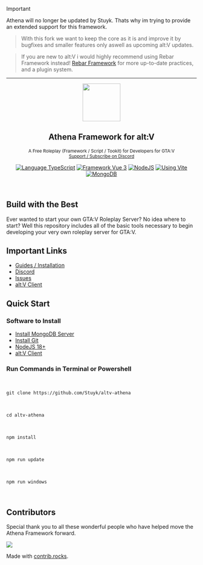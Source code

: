 > [!IMPORTANT]  
> Athena will no longer be updated by Stuyk.
> Thats why im trying to provide an extended support for this framework.

> With this fork we want to keep the core as it is and improve it by bugfixes and smaller features only aswell as upcoming alt:V updates.

> If you are new to alt:V i would highly recommend using Rebar Framework instead!
> [Rebar Framework](https://rebarv.com/) for more up-to-date practices, and a plugin system.

---

<p align="center">
    <img src="https://i.imgur.com/iCY59PR.png" width="100">
</p>

<h2 align="center">
	Athena Framework for alt:V      
</h2>

<p align="center">
    <sup>A Free Roleplay (Framework / Script / Tookit) for Developers for GTA:V</sup>
    <br />
    <sup>
        <a href="https://discord.com/servers/athena-framework-790039623648542760">Support / Subscribe on Discord</a>
    </sup>
</p>

<p align="center">
    <a href="https://typescriptlang.org" target="__blank"><img src="https://img.shields.io/badge/Typescript-Typescript-007acc?label=" alt="Language TypeScript"></a>
    <a href="https://vuejs.org" target="__blank"><img src="https://img.shields.io/badge/Framework-Vue%203-green.svg?label=" alt="Framework Vue 3"></a>
    <a href="https://nodejs.org" target="__blank"><img src="https://img.shields.io/badge/Using-NodeJS-darkgreen.svg?label=" alt="NodeJS"></a>
    <a href="https://vitejs.dev" target="__blank"><img src="https://img.shields.io/badge/Using-Vite-cyan.svg?label=" alt="Using Vite"></a>
    <a href="https://mongodb.com/" target="__blank"><img src="https://img.shields.io/badge/Using-MongoDB-green.svg?label=" alt="MongoDB"></a>
</p>

<br />

## Build with the Best

Ever wanted to start your own GTA:V Roleplay Server? No idea where to start? Well this repository includes all of the basic tools necessary to begin developing your very own roleplay server for GTA:V.

## Important Links

-   [Guides / Installation](https://athenaframework.com)
-   [Discord](https://discord.com/servers/athena-framework-790039623648542760)
-   [Issues](https://github.com/Stuyk/altv-athena/issues)
-   [alt:V Client](https://altv.mp)

## Quick Start

### Software to Install

-   [Install MongoDB Server](https://www.mongodb.com/try/download/community)
-   [Install Git](https://git-scm.com/downloads)
-   [NodeJS 18+](https://nodejs.org/en/download/)
-   [alt:V Client](https://altv.mp/)

### Run Commands in Terminal or Powershell

<br />

```
git clone https://github.com/Stuyk/altv-athena
```

<br />

```
cd altv-athena
```

<br />

```
npm install
```

<br />

```
npm run update
```

<br />

```
npm run windows
```

<br />

## Contributors

Special thank you to all these wonderful people who have helped move the Athena Framework forward.

<a href="https://github.com/soulmate1337/altv-athena-extended-support/graphs/contributors">
  <img src="https://contrib.rocks/image?repo=soulmate1337/altv-athena-extended-support" />
</a>

Made with [contrib.rocks](https://contrib.rocks).
